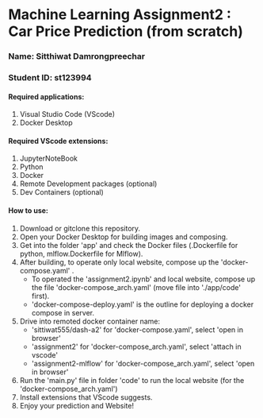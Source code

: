 # Machine Learning Assignment2 : Car Price Prediction (from scratch)
### Name: Sitthiwat Damrongpreechar
### Student ID: st123994

#### Required applications:
1. Visual Studio Code (VScode)
2. Docker Desktop
   
#### Required VScode extensions:
1. JupyterNoteBook
2. Python
3. Docker
4. Remote Development packages (optional)
5. Dev Containers (optional)

#### How to use:
1. Download or gitclone this repository.
2. Open your Docker Desktop for building images and composing.
3. Get into the folder 'app' and check the Docker files (.Dockerfile for python, mlflow.Dockerfile for Mlflow).
4. After building, to operate only local website, compose up the 'docker-compose.yaml' .
   -  To operated the 'assignment2.ipynb' and local website, compose up the file 'docker-compose_arch.yaml' (move file into './app/code' first). 
   - 'docker-compose-deploy.yaml' is the outline for deploying a docker compose in server.
5. Drive into remoted docker container name:
   - 'sittiwat555/dash-a2' for 'docker-compose.yaml', select 'open in browser'
   - 'assignment2' for 'docker-compose_arch.yaml', select 'attach in vscode'
   - 'assignment2-mlflow' for 'docker-compose_arch.yaml', select 'open in browser'
6. Run the 'main.py' file in folder 'code' to run the local website (for the 'docker-compose_arch.yaml')
7. Install extensions that VScode suggests.
8. Enjoy your prediction and Website! 
